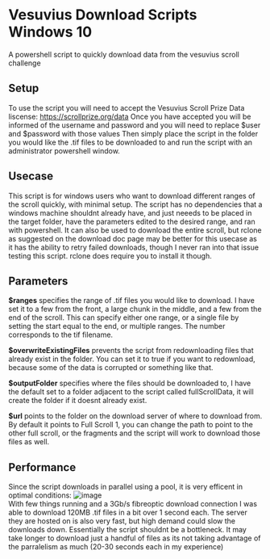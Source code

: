 # Vesuvius Download Scripts Windows 10
A powershell script to quickly download data from the vesuvius scroll challenge

## Setup
To use the script you will need to accept the Vesuvius Scroll Prize Data liscense: https://scrollprize.org/data
Once you have accepted you will be informed of the username and password and you will need to replace $user and $password with those values
Then simply place the script in the folder you would like the .tif files to be downloaded to and run the script with an administrator powershell window.

## Usecase
This script is for windows users who want to download different ranges of the scroll quickly, with minimal setup. The script has no dependencies that a windows machine shouldnt already have, and just neeeds to be placed in the target folder, have the parameters edited to the desired range, and ran with powershell. It can also be used to download the entire scroll, but rclone as suggested on the download doc page may be better for this usecase as it has the ability to retry failed downloads, though I never ran into that issue testing this script. rclone does require you to install it though. 

## Parameters
**$ranges** specifies the range of .tif files you would like to download. I have set it to a few from the front, a large chunk in the middle, and a few from the end of the scroll. This can specify either one range, or a single file by setting the start equal to the end, or multiple ranges. The number corresponds to the tif filename.

**$overwriteExistingFiles** prevents the script from redownloading files that already exist in the folder. You can set it to true if you want to redownload, because some of the data is corrupted or something like that.

**$outputFolder** specifies where the files should be downloaded to, I have the default set to a folder adjacent to the script called fullScrollData, it will create the folder if it doesnt already exist.

**$url** points to the folder on the download server of where to download from. By default it points to Full Scroll 1, you can change the path to point to the other full scroll, or the fragments and the script will work to download those files as well.

## Performance
Since the script downloads in parallel using a pool, it is very efficent in optimal conditions:
![image](https://user-images.githubusercontent.com/49734270/233860549-3ede5b8c-227e-4831-b14c-397ac71fbba3.png)<br>
With few things running and a 3Gb/s fibreoptic download connection I was able to download 120MB .tif files in a bit over 1 second each.
The server they are hosted on is also very fast, but high demand could slow the downloads down. Essentially the script shouldnt be a bottleneck.
It may take longer to download just a handful of files as its not taking advantage of the parralelism as much (20-30 seconds each in my experience)



